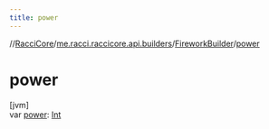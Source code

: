 ```yaml
---
title: power
---
```

//[RacciCore](../../../index.html)/[me.racci.raccicore.api.builders](../index.html)/[FireworkBuilder](index.html)/[power](power.html)



# power



[jvm]\
var [power](power.html): [Int](https://kotlinlang.org/api/latest/jvm/stdlib/kotlin/-int/index.html)




